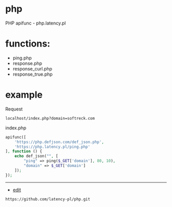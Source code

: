 # php
PHP apifunc - php.latency.pl

# functions:
+ ping.php
+ response.php
+ response_curl.php
+ response_true.php 


# example

Request

    localhost/index.php?domain=softreck.com

index.php

```php
apifunc([
    'https://php.defjson.com/def_json.php',
    'https://php.latency.pl/ping.php'
], function () {
    echo def_json("", [
        "ping" => ping($_GET['domain'], 80, 10),
        "domain" => $_GET['domain']
    ]);
});
```

---
+ [edit](https://github.com/latency-pl/php/edit/main/README.md)

```
https://github.com/latency-pl/php.git
```
